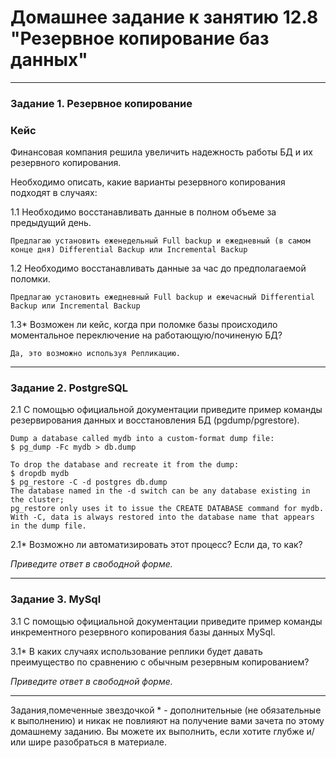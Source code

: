 # Домашнее задание к занятию 12.8 "Резервное копирование баз данных"

---

### Задание 1. Резервное копирование

### Кейс
Финансовая компания решила увеличить надежность работы БД и их резервного копирования. 

Необходимо описать, какие варианты резервного копирования подходят в случаях: 

1.1 Необходимо восстанавливать данные в полном объеме за предыдущий день.

```
Предлагаю установить еженедельный Full backup и ежедневный (в самом конце дня) Differential Backup или Incremental Backup
```

1.2 Необходимо восстанавливать данные за час до предполагаемой поломки.

```
Предлагаю установить ежедневный Full backup и ежечасный Differential Backup или Incremental Backup
```


1.3* Возможен ли кейс, когда при поломке базы происходило моментальное переключение на работающую/починеную БД?

```
Да, это возможно используя Репликацию.
```

---

### Задание 2. PostgreSQL

2.1 С помощью официальной документации приведите пример команды резервирования данных и восстановления БД (pgdump/pgrestore).

```
Dump a database called mydb into a custom-format dump file:
$ pg_dump -Fc mydb > db.dump

To drop the database and recreate it from the dump:
$ dropdb mydb
$ pg_restore -C -d postgres db.dump
The database named in the -d switch can be any database existing in the cluster; 
pg_restore only uses it to issue the CREATE DATABASE command for mydb. 
With -C, data is always restored into the database name that appears in the dump file.
```

2.1* Возможно ли автоматизировать этот процесс? Если да, то как?

*Приведите ответ в свободной форме.*

---

### Задание 3. MySql

3.1 С помощью официальной документации приведите пример команды инкрементного резервного копирования базы данных MySql. 

3.1* В каких случаях использование реплики будет давать преимущество по сравнению с обычным резервным копированием?

*Приведите ответ в свободной форме.*

---

Задания,помеченные звездочкой * - дополнительные (не обязательные к выполнению) и никак не повлияют на получение вами зачета по этому домашнему заданию. Вы можете их выполнить, если хотите глубже и/или шире разобраться в материале.
